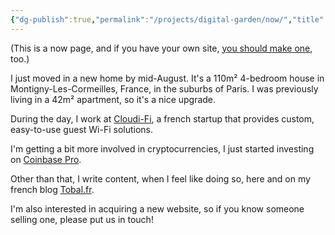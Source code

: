 ```yaml
---
{"dg-publish":true,"permalink":"/projects/digital-garden/now/","title":"What I'm doing now","updated":"2024-09-22T19:22:18.970+02:00"}
---
```



(This is a now page, and if you have your own site, [you should make one](https://nownownow.com/about?target=_blank), too.)

I just moved in a new home by mid-August. It's a 110m² 4-bedroom house in Montigny-Les-Cormeilles, France, in the suburbs of Paris. I was previously living in a 42m² apartment, so it's a nice upgrade.

During the day, I work at [Cloudi-Fi](https://www.cloudi-fi.com/?target=_blank), a french startup that provides custom, easy-to-use guest Wi-Fi solutions.

I'm getting a bit more involved in cryptocurrencies, I just started investing on [Coinbase Pro](http://pro.coinbase.com/?target=_blank).

Other than that, I write content, when I feel like doing so, here and on my french blog [Tobal.fr](https://tobal.fr/blog?target=_blank).

I'm also interested in acquiring a new website, so if you know someone selling one, please put us in touch!
